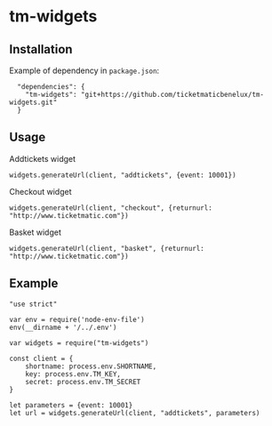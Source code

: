 # tm-widgets

## Installation

Example of dependency in `package.json`:

```
  "dependencies": {
    "tm-widgets": "git+https://github.com/ticketmaticbenelux/tm-widgets.git"
  }
```

## Usage

Addtickets widget

```
widgets.generateUrl(client, "addtickets", {event: 10001})
```

Checkout widget

```
widgets.generateUrl(client, "checkout", {returnurl: "http://www.ticketmatic.com"})
```

Basket widget

```
widgets.generateUrl(client, "basket", {returnurl: "http://www.ticketmatic.com"})
```

## Example

```
"use strict"

var env = require('node-env-file')
env(__dirname + '/../.env')	

var widgets = require("tm-widgets")

const client = {
	shortname: process.env.SHORTNAME,
	key: process.env.TM_KEY,
	secret: process.env.TM_SECRET
}

let parameters = {event: 10001}
let url = widgets.generateUrl(client, "addtickets", parameters)

```